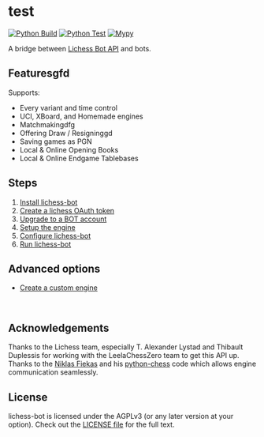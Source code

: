 # test
[![Python Build](https://github.com/lichess-bot-devs/lichess-bot/actions/workflows/python-build.yml/badge.svg)](https://github.com/lichess-bot-devs/lichess-bot/actions/workflows/python-build.yml)
[![Python Test](https://github.com/lichess-bot-devs/lichess-bot/actions/workflows/python-test.yml/badge.svg)](https://github.com/lichess-bot-devs/lichess-bot/actions/workflows/python-test.yml)
[![Mypy](https://github.com/lichess-bot-devs/lichess-bot/actions/workflows/mypy.yml/badge.svg)](https://github.com/lichess-bot-devs/lichess-bot/actions/workflows/mypy.yml)

A bridge between [Lichess Bot API](https://lichess.org/api#tag/Bot) and bots.

## Featuresgfd
Supports:
- Every variant and time control
- UCI, XBoard, and Homemade engines
- Matchmakingdfg
- Offering Draw / Resigninggd
- Saving games as PGN
- Local & Online Opening Books
- Local & Online Endgame Tablebases

## Steps
1. [Install lichess-bot](https://github.com/lichess-bot-devs/lichess-bot/wiki/How-to-Install)
2. [Create a lichess OAuth token](https://github.com/lichess-bot-devs/lichess-bot/wiki/How-to-create-a-Lichess-OAuth-token)
3. [Upgrade to a BOT account](https://github.com/lichess-bot-devs/lichess-bot/wiki/Upgrade-to-a-BOT-account)
4. [Setup the engine](https://github.com/lichess-bot-devs/lichess-bot/wiki/Setup-the-engine)
5. [Configure lichess-bot](https://github.com/lichess-bot-devs/lichess-bot/wiki/Configure-lichess-bot)
6. [Run lichess-bot](https://github.com/lichess-bot-devs/lichess-bot/wiki/How-to-Run-lichess%E2%80%90bot)

## Advanced options
- [Create a custom engine](https://github.com/lichess-bot-devs/lichess-bot/wiki/Create-a-custom-engine)

<br />

## Acknowledgements
Thanks to the Lichess team, especially T. Alexander Lystad and Thibault Duplessis for working with the LeelaChessZero team to get this API up. Thanks to the [Niklas Fiekas](https://github.com/niklasf) and his [python-chess](https://github.com/niklasf/python-chess) code which allows engine communication seamlessly.

## License
lichess-bot is licensed under the AGPLv3 (or any later version at your option). Check out the [LICENSE file](https://github.com/lichess-bot-devs/lichess-bot/blob/master/LICENSE) for the full text.
